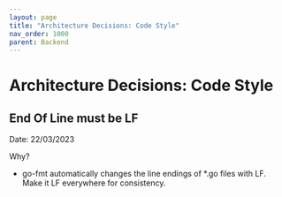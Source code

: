 ```yaml
---
layout: page
title: "Architecture Decisions: Code Style"
nav_order: 1000
parent: Backend
---
```


# Architecture Decisions: Code Style

## End Of Line must be LF

Date: 22/03/2023

Why?
- go-fmt automatically changes the line endings of *.go files with LF. Make it LF everywhere for consistency.
